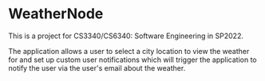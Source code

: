 # WeatherNode
This is a project for CS3340/CS6340: Software Engineering in SP2022.

The application allows a user to select a city location to view the weather for and 
set up custom user notifications which will trigger the application to notify the user
via the user's email about the weather.
